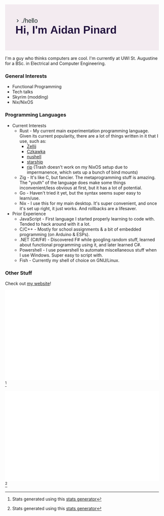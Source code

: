 <p align="center">
  <a href="https://github.com/aidanpinard">
    <img src="header.png" />
  </a>
</p>

I'm a guy who thinks computers are cool. I'm currently at UWI St. Augustine for a BSc. in Electrical and Computer Engineering.

### General Interests
- Functional Programming
- Tech talks
- Skyrim (modding)
- Nix/NixOS

### Programming Languages
- Current Interests
  - Rust - My current main experimentation programming language. Given its current popularity, there are a lot of things written in it that I use, such as:
    - [Zellij](https://github.com/zellij-org/zellij)
    - [Czkawka](https://qarmin.github.io/czkawka/)
    - [nushell](http://nushell.sh/)
    - [starship](https://starship.rs/)
    - [rip](https://github.com/nivekuil/rip) (Trash doesn't work on my NixOS setup due to impermanence, which sets up a bunch of bind mounts)
  - Zig - It's like C, but fancier. The metaprogramming stuff is amazing. The "youth" of the language does make some things inconvenient/less obvious at first, but it has a lot of potential.
  - Go - Haven't tried it yet, but the syntax seems super easy to learn/use.
  - Nix - I use this for my main desktop. It's super convenient, and once it's set up right, it just works. And rollbacks are a lifesaver.
- Prior Experience
  - JavaScript - First language I started properly learning to code with. Tended to hack around with it a lot.
  - C/C++ - Mostly for school assignments & a bit of embedded programming (on Arduino & ESPs).
  - .NET (C#/F#) - Discovered F# while googling random stuff, learned about functional programming using it, and later learned C#.
  - Powershell - I use powershell to automate miscellaneous stuff when I use Windows. Super easy to script with.
  - Fish - Currently my shell of choice on GNU/Linux.

### Other Stuff

Check out [my website](https://aidanpinard.co)!

![](https://raw.githubusercontent.com/jeiang/github-stats/master/generated/overview.svg#gh-dark-mode-only)[^1]

![](https://raw.githubusercontent.com/jeiang/github-stats/master/generated/languages.svg#gh-dark-mode-only)[^1]

[^1]: Stats generated using this [stats generator](https://github.com/joiellantero/github-stats)
